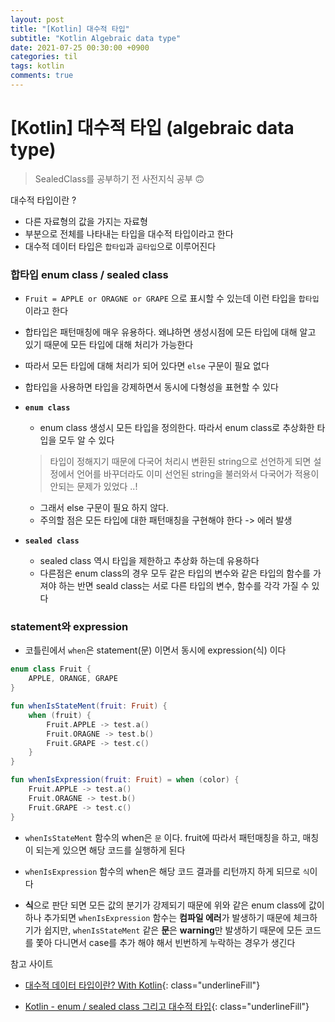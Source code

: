 ```yaml
---
layout: post
title: "[Kotlin] 대수적 타입"
subtitle: "Kotlin Algebraic data type"
date: 2021-07-25 00:30:00 +0900
categories: til
tags: kotlin
comments: true
---
```




# [Kotlin] 대수적 타입 (algebraic data type)



> SealedClass를 공부하기 전 사전지식 공부 🙃



대수적 타입이란 ?

- 다른 자료형의 값을 가지는 자료형
- 부분으로 전체를 나타내는 타입을 대수적 타입이라고 한다
- 대수적 데이터 타입은 `합타입`과 `곱타입`으로 이루어진다



### 합타입 enum class / sealed class

- `Fruit = APPLE or ORAGNE or GRAPE` 으로 표시할 수 있는데 이런 타입을 `합타입`이라고 한다

- 합타입은 패턴매칭에 매우 유용하다. 왜냐하면 생성시점에 모든 타입에 대해 알고 있기 때문에 모든 타입에 대해 처리가 가능한다

- 따라서 모든 타입에 대해 처리가 되어 있다면 `else` 구문이 필요 없다

- 합타입을 사용하면 타입을 강제하면서 동시에 다형성을 표현할 수 있다

- **`enum class`**
    - enum class 생성시 모든 타입을 정의한다. 따라서 enum class로 추상화한 타입을 모두 알 수 있다
    
    > 타입이 정해지기 때문에 다국어 처리시 변환된 string으로 선언하게 되면 설정에서 언어를 바꾸더라도 이미 선언된 string을 불러와서 다국어가 적용이 안되는 문제가 있었다 ..!
    
    - 그래서 else 구문이 필요 하지 않다.
    - 주의할 점은 모든 타입에 대한 패턴매칭을 구현해야 한다 -> 에러 발생
    
- **`sealed class`**
    - sealed class 역시 타입을 제한하고 추상화 하는데 유용하다
    - 다른점은 enum class의 경우 모두 같은 타입의 변수와 같은 타입의 함수를 가져야 하는 반면 seald class는 서로 다른 타입의 변수, 함수를 각각 가질 수 있다



### statement와 expression

- 코틀린에서 `when`은 statement(문) 이면서 동시에 expression(식) 이다

```kotlin
enum class Fruit {
    APPLE, ORANGE, GRAPE
}

fun whenIsStateMent(fruit: Fruit) {
    when (fruit) {
        Fruit.APPLE -> test.a()
        Fruit.ORAGNE -> test.b()
        Fruit.GRAPE -> test.c()
    }
}

fun whenIsExpression(fruit: Fruit) = when (color) {
    Fruit.APPLE -> test.a()
    Fruit.ORAGNE -> test.b()
    Fruit.GRAPE -> test.c()
}
```

- `whenIsStateMent` 함수의 when은 `문` 이다. fruit에 따라서 패턴매칭을 하고, 매칭이 되는게 있으면 해당 코드를 실행하게 된다
- `whenIsExpression` 함수의 when은 해당 코드 결과를 리턴까지 하게 되므로 `식`이다

- **식**으로 판단 되면 모든 값의 분기가 강제되기 때문에 위와 같은 enum class에 값이 하나 추가되면 `whenIsExpression` 함수는 **컴파일 에러**가 발생하기 때문에 체크하기가 쉽지만, `whenIsStateMent` 같은 **문**은 **warning**만 발생하기 때문에 모든 코드를 쫓아 다니면서 case를 추가 해야 해서 빈번하게 누락하는 경우가 생긴다



참고 사이트

- [대수적 데이터 타입이란? With Kotlin](https://medium.com/@lazysoul/%EB%8C%80%EC%88%98%EC%A0%81-%EB%8D%B0%EC%9D%B4%ED%84%B0-%ED%83%80%EC%9E%85%EC%9D%B4-algebraic-data-type-%EC%9D%B4%EB%9E%80-26d9e73d96b6){: class="underlineFill"}

- [Kotlin - enum / sealed class 그리고 대수적 타입](https://blog.leocat.kr/notes/2020/02/08/kotlin-enum-and-algebraic-data-type){: class="underlineFill"}


